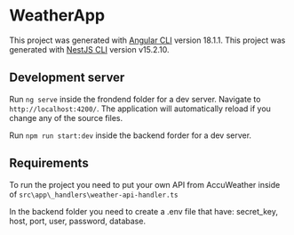 # WeatherApp

This project was generated with [Angular CLI](https://github.com/angular/angular-cli) version 18.1.1.
This project was generated with [NestJS CLI](https://github.com/nestjs/nest-cli) version v15.2.10.

## Development server

Run `ng serve` inside the frondend folder for a dev server. Navigate to `http://localhost:4200/`. The application will automatically reload if you change any of the source files.

Run `npm run start:dev` inside the backend forder for a dev server. 

## Requirements

To run the project you need to put your own API from AccuWeather inside of `src\app\_handlers\weather-api-handler.ts`

In the backend folder you need to create a .env file that have: secret_key, host, port, user, password, database.
